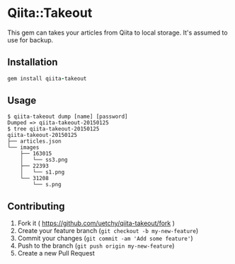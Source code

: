 # Qiita::Takeout

This gem can takes your articles from Qiita to local storage.
It's assumed to use for backup.

## Installation

```ruby
gem install qiita-takeout
```

## Usage

```console
$ qiita-takeout dump [name] [password]
Dumped => qiita-takeout-20150125
$ tree qiita-takeout-20150125
qiita-takeout-20150125
├── articles.json
└── images
    ├── 163015
    │   └── ss3.png
    ├── 22393
    │   └── s1.png
    └── 31208
        └── s.png
```

## Contributing

1. Fork it ( https://github.com/uetchy/qiita-takeout/fork )
2. Create your feature branch (`git checkout -b my-new-feature`)
3. Commit your changes (`git commit -am 'Add some feature'`)
4. Push to the branch (`git push origin my-new-feature`)
5. Create a new Pull Request
